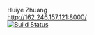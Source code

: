 Huiye Zhuang       
http://162.246.157.121:8000/       
[![Build Status](https://travis-ci.com/cmput401-fall2018/web-app-ci-cd-with-travis-ci-Suiteprecure.svg?branch=master)](https://travis-ci.com/cmput401-fall2018/web-app-ci-cd-with-travis-ci-Suiteprecure)
